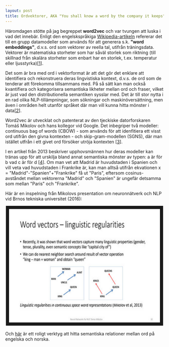 ```yaml
---
layout: post
title: Ordvektorer, AKA "You shall know a word by the company it keeps"[^*]
---
```


Häromdagen stötte på jag begreppet **word2vec** och var tvungen att luska i vad det innebär. Enligt den engelskspråkiga [Wikipedia-artikeln](https://en.wikipedia.org/wiki/Word2vec) refererar det till en grupp datamodeller som används för att generera s.k. **"word embeddings"**, d.v.s. ord som vektorer av reella tal, utifrån träningsdata. Vektorer är matematiska storheter som har såväl storlek som riktning (till skillnad från skalära storheter som enbart har en storlek, t.ex. temperatur eller ljusstyrka)[[1](https://sv.wikipedia.org/wiki/Vektor)]. 

Det som är bra med ord i vektorformat är att det gör det enklare att identifiera och rekonstruera deras lingvistiska kontext, d.v.s. de ord som de tenderar att förekomma tillsammans med. På så sätt kan man också kvantifiera och kategorisera semantiska likheter mellan ord och fraser, vilket är just vad den distributionella semantiken sysslar med. Det är till stor nytta i en rad olika NLP-tillämpningar, som sökningar och maskinöversättning, men även i områden helt utanför språket där man vill kunna hitta mönster i data[[2](https://skymind.ai/wiki/word2vec)].  

Word2vec är utvecklat och patenterat av den tjeckiske datorforskaren Tomáš Mikolov och hans kollegor vid Google. Det inbegriper två modeller: continuous bag of words (CBOW) - som används för att idenfitiera ett visst ord utifrån den givna kontexten - och skip-gram-modellen (SGNS), där man istället utfrån i ett givet ord försöker utröja kontexten [[3](https://www.quora.com/Are-n-gram-models-one-hot-encoding-and-word2vec-different-types-of-word-representations-and-word-vectors)]. 

I en artikel från 2013 beskriver upphovsmännen hur deras modeller kan tränas upp för att urskilja bland annat semantiska mönster av typen: a är för b vad c är för d [[4](https://www.microsoft.com/en-us/research/wp-content/uploads/2016/02/rvecs.pdf)]. Om man vet att Madrid är huvudstaden i Spanien och vill veta vad huvudstaden i Frankrike är, kan man alltså utifrån ekvationen x = "Madrid"-"Spanien"+"Frankrike" få ut "Paris", eftersom cosinus-avståndet mellan vektorerna "Madrid" och "Spanien" är ungefär detsamma som mellan "Paris" och "Frankrike".   

Här är en inspelning från Mikolovs presentation om neuronnätverk och NLP vid Brnos tekniska universitet (2016): 

<p align="center">
<a href="https://www.superlectures.com/vgs-it/neural-networks-for-natural-language-processing"><img src="/images/wordvectors.PNG" 
alt="Tomáš Mikolov: Neural Networks for Natural Language Processingy" width="480" height="360" border="10" /></a></p>

Och [här](http://vectors.nlpl.eu/explore/embeddings/en/) är ett roligt verktyg att hitta semantiska relationer mellan ord på engelska och norska. 


[^*]: Citat av brittiske lingvisten John Rupert Firth (1890-1960). 
